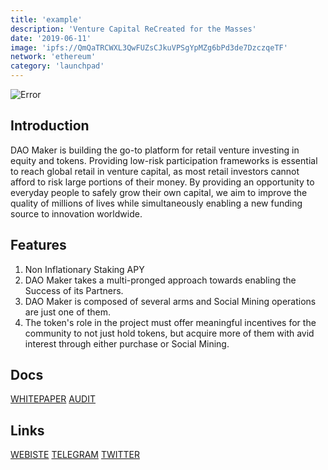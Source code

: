 ```yaml
---
title: 'example'
description: 'Venture Capital ReCreated for the Masses'
date: '2019-06-11'
image: 'ipfs://QmQaTRCWXL3QwFUZsCJkuVPSgYpMZg6bPd3de7DzczqeTF'
network: 'ethereum'
category: 'launchpad'
---
```


![Error](ipfs://QmfYzp9dt87jMFXFNJLihHb55Kp2yktSZL7XuDhBBSGie4)

## Introduction
DAO Maker is building the go-to platform for retail venture investing in equity and tokens. Providing low-risk participation frameworks is essential to reach global retail in venture capital, as most retail investors cannot afford to risk large portions of their money. By providing an opportunity to everyday people to safely grow their own capital, we aim to improve the quality of millions of lives while simultaneously enabling a new funding source to innovation worldwide.

## Features
1. Non Inflationary Staking APY
2. DAO Maker takes a multi-pronged approach towards enabling the Success of its Partners.
3. DAO Maker is composed of several arms and Social Mining operations are just one of them.
4. The token's role in the project must offer meaningful incentives for the community to not just hold tokens, but acquire more of them with avid interest through either purchase or Social Mining.



## Docs

[WHITEPAPER](ipfs://QmRB4WvZPgV6Mh53xEmyfX2Phnp2CCKSKbMCY43advD4nH)
[AUDIT](ipfs://QmY1i15sTvHUbsZ3oqgZP2KhQmMTHNfQEqw4ZUTjsAqPU2)


## Links

[WEBISTE](https://daomaker.com/)
[TELEGRAM](https://t.me/daomaker)
[TWITTER](https://twitter.com/thedaomaker)